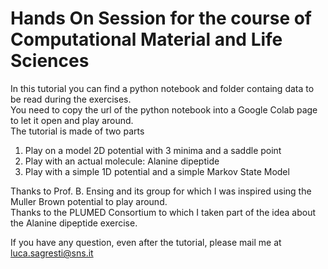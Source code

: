# Hands On Session for the course of Computational Material and Life Sciences 
In this tutorial you can find a python notebook and folder containg data to be read during the exercises.  
You need to copy the url of the python notebook into a Google Colab page to let it open and play around.  
The tutorial is made of two parts  

1.    Play on a model 2D potential with 3 minima and a saddle point
2.    Play with an actual molecule: Alanine dipeptide
3.    Play with a simple 1D potential and a simple Markov State Model

Thanks to Prof. B. Ensing and its group for which I was inspired using the Muller Brown potential to play around.  
Thanks to the PLUMED Consortium to which I taken part of the idea about the Alanine dipeptide exercise.  

If you have any question, even after the tutorial, please mail me at luca.sagresti@sns.it

